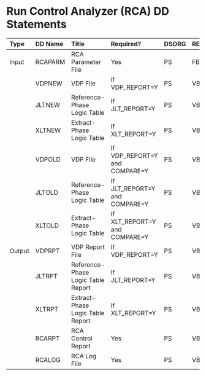 # Run Control Analyzer (RCA) DD Statements  
  
|Type|DD Name|Title|Required?|DSORG|RECFM|LRECL|  
|:-|:-|:-|:-|:-|:-|-:|
|Input|RCAPARM|RCA Parameter File|Yes|PS|FB|80|
||VDPNEW|VDP File|If VDP_REPORT=Y|PS|VB|8192|
||JLTNEW|Reference-Phase Logic Table|If JLT_REPORT=Y|PS|VB|8192|
||XLTNEW|Extract-Phase Logic Table|If XLT_REPORT=Y|PS|VB|8192|
||VDPOLD|VDP File|If VDP_REPORT=Y and COMPARE=Y|PS|VB|8192|
||JLTOLD|Reference-Phase Logic Table|If JLT_REPORT=Y and COMPARE=Y|PS|VB|8192|
||XLTOLD|Extract-Phase Logic Table|If XLT_REPORT=Y and COMPARE=Y|PS|VB|8192|
|Output|VDPRPT|VDP Report File|If VDP_REPORT=Y|PS|VB|8192|
||JLTRPT|Reference-Phase Logic Table Report|If JLT_REPORT=Y|PS|VB|8192|
||XLTRPT|Extract-Phase Logic Table Report|If XLT_REPORT=Y|PS|VB|8192|
||RCARPT|RCA Control Report|Yes|PS|VB|164|
||RCALOG|RCA Log File|Yes|PS|VB|164|
